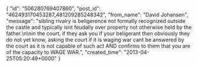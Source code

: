  {
   "id": "506280769407860",
   "post_id": "462493170453287_481209285248342",
   "from_name": "David Johansen",
   "message": "sibling rivalry is beligerence not formally recognized outside the castle and typically isnt feudally over property not otherwise held by the father.\n\nin the court, if they ask you if your beligerant then obviously they do not yet know, asking the court if it is waging war  cant be answered by the court as it is not capable of such act AND confirms to them that you are of the capacity to WAGE WAR.",
   "created_time": "2013-04-25T05:20:49+0000"
 }

